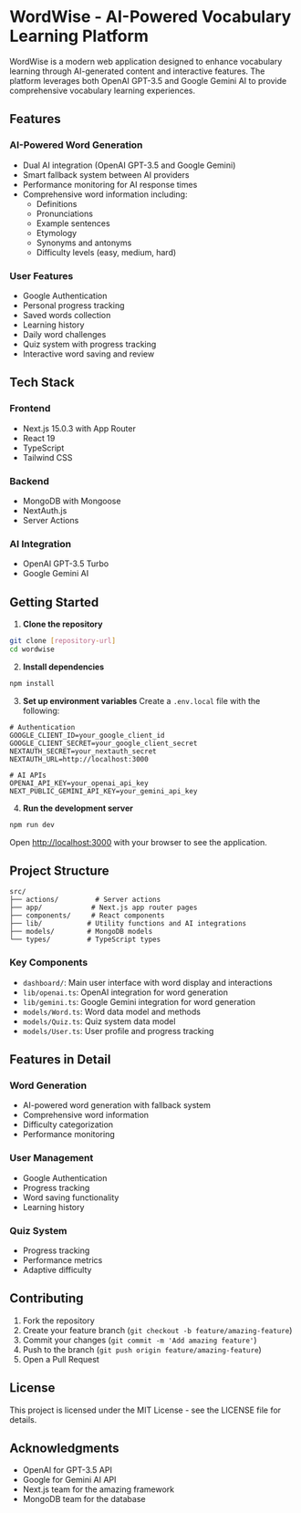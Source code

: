 # WordWise - AI-Powered Vocabulary Learning Platform

WordWise is a modern web application designed to enhance vocabulary learning through AI-generated content and interactive features. The platform leverages both OpenAI GPT-3.5 and Google Gemini AI to provide comprehensive vocabulary learning experiences.

## Features

### AI-Powered Word Generation
- Dual AI integration (OpenAI GPT-3.5 and Google Gemini)
- Smart fallback system between AI providers
- Performance monitoring for AI response times
- Comprehensive word information including:
  - Definitions
  - Pronunciations
  - Example sentences
  - Etymology
  - Synonyms and antonyms
  - Difficulty levels (easy, medium, hard)

### User Features
- Google Authentication
- Personal progress tracking
- Saved words collection
- Learning history
- Daily word challenges
- Quiz system with progress tracking
- Interactive word saving and review

## Tech Stack

### Frontend
- Next.js 15.0.3 with App Router
- React 19
- TypeScript
- Tailwind CSS

### Backend
- MongoDB with Mongoose
- NextAuth.js
- Server Actions

### AI Integration
- OpenAI GPT-3.5 Turbo
- Google Gemini AI

## Getting Started

1. **Clone the repository**
```bash
git clone [repository-url]
cd wordwise
```

2. **Install dependencies**
```bash
npm install
```

3. **Set up environment variables**
Create a `.env.local` file with the following:
```env
# Authentication
GOOGLE_CLIENT_ID=your_google_client_id
GOOGLE_CLIENT_SECRET=your_google_client_secret
NEXTAUTH_SECRET=your_nextauth_secret
NEXTAUTH_URL=http://localhost:3000

# AI APIs
OPENAI_API_KEY=your_openai_api_key
NEXT_PUBLIC_GEMINI_API_KEY=your_gemini_api_key
```

4. **Run the development server**
```bash
npm run dev
```

Open [http://localhost:3000](http://localhost:3000) with your browser to see the application.

## Project Structure

```
src/
├── actions/         # Server actions
├── app/            # Next.js app router pages
├── components/     # React components
├── lib/           # Utility functions and AI integrations
├── models/        # MongoDB models
└── types/         # TypeScript types
```

### Key Components
- `dashboard/`: Main user interface with word display and interactions
- `lib/openai.ts`: OpenAI integration for word generation
- `lib/gemini.ts`: Google Gemini integration for word generation
- `models/Word.ts`: Word data model and methods
- `models/Quiz.ts`: Quiz system data model
- `models/User.ts`: User profile and progress tracking

## Features in Detail

### Word Generation
- AI-powered word generation with fallback system
- Comprehensive word information
- Difficulty categorization
- Performance monitoring

### User Management
- Google Authentication
- Progress tracking
- Word saving functionality
- Learning history

### Quiz System
- Progress tracking
- Performance metrics
- Adaptive difficulty

## Contributing

1. Fork the repository
2. Create your feature branch (`git checkout -b feature/amazing-feature`)
3. Commit your changes (`git commit -m 'Add amazing feature'`)
4. Push to the branch (`git push origin feature/amazing-feature`)
5. Open a Pull Request

## License

This project is licensed under the MIT License - see the LICENSE file for details.

## Acknowledgments

- OpenAI for GPT-3.5 API
- Google for Gemini AI API
- Next.js team for the amazing framework
- MongoDB team for the database

